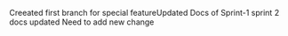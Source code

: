 Creeated first branch for special featureUpdated Docs of Sprint-1
sprint 2 docs updated
Need to add new change

